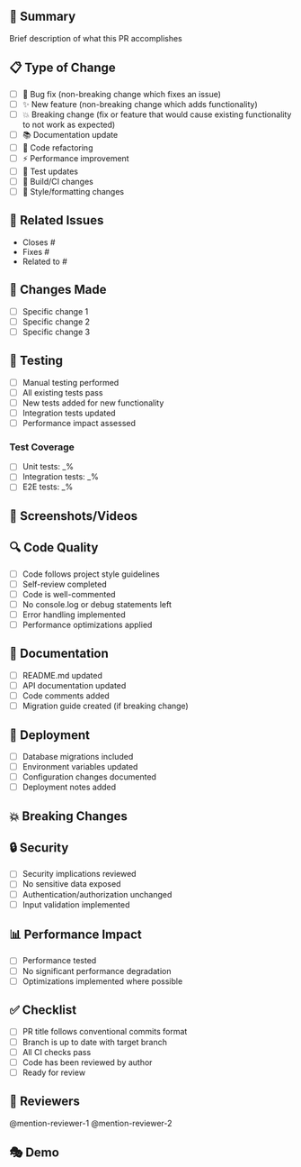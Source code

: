 
## 🎯 Summary
Brief description of what this PR accomplishes

## 📋 Type of Change
- [ ] 🐛 Bug fix (non-breaking change which fixes an issue)
- [ ] ✨ New feature (non-breaking change which adds functionality)
- [ ] 💥 Breaking change (fix or feature that would cause existing functionality to not work as expected)
- [ ] 📚 Documentation update
- [ ] 🔧 Code refactoring
- [ ] ⚡ Performance improvement
- [ ] 🧪 Test updates
- [ ] 🔨 Build/CI changes
- [ ] 🎨 Style/formatting changes

## 🔗 Related Issues
- Closes #
- Fixes #
- Related to #

## 📝 Changes Made
- [ ] Specific change 1
- [ ] Specific change 2
- [ ] Specific change 3

## 🧪 Testing
- [ ] Manual testing performed
- [ ] All existing tests pass
- [ ] New tests added for new functionality
- [ ] Integration tests updated
- [ ] Performance impact assessed

### Test Coverage
- [ ] Unit tests: _%
- [ ] Integration tests: _%
- [ ] E2E tests: _%

## 📸 Screenshots/Videos
<!-- Add screenshots for UI changes -->
<!-- Add videos for complex interactions -->

## 🔍 Code Quality
- [ ] Code follows project style guidelines
- [ ] Self-review completed
- [ ] Code is well-commented
- [ ] No console.log or debug statements left
- [ ] Error handling implemented
- [ ] Performance optimizations applied

## 📖 Documentation
- [ ] README.md updated
- [ ] API documentation updated
- [ ] Code comments added
- [ ] Migration guide created (if breaking change)

## 🚀 Deployment
- [ ] Database migrations included
- [ ] Environment variables updated
- [ ] Configuration changes documented
- [ ] Deployment notes added

## 💥 Breaking Changes
<!-- List any breaking changes and migration steps -->

## 🔒 Security
- [ ] Security implications reviewed
- [ ] No sensitive data exposed
- [ ] Authentication/authorization unchanged
- [ ] Input validation implemented

## 📊 Performance Impact
- [ ] Performance tested
- [ ] No significant performance degradation
- [ ] Optimizations implemented where possible

## ✅ Checklist
- [ ] PR title follows conventional commits format
- [ ] Branch is up to date with target branch
- [ ] All CI checks pass
- [ ] Code has been reviewed by author
- [ ] Ready for review

## 👥 Reviewers
<!-- Tag specific reviewers if needed -->
@mention-reviewer-1
@mention-reviewer-2

## 🎭 Demo
<!-- Link to demo deployment or instructions to test -->
